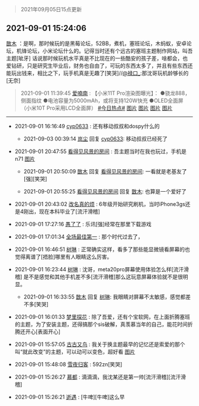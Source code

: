 > 2021年09月05日15点更新
<link rel="stylesheet" href="https://cdn.jsdelivr.net/gh/taotie6/sampleJSON@main/css/photo_show.css">


 ## 2021-09-01 15:24:06 

 [㪚木](https://www.coolapk.com/feed/29688511?shareKey=MjY5OTAzMjkzNTU3NjEzMmNjNzY~) ：是啊，那时候玩的是黑莓论坛，52BB，煮机，塞班论坛，木蚂蚁，安卓论坛，机锋论坛，小米论坛什么的。记得当时还有个远古的塞班主题制作网站，叫吾主题[呲牙]
话说那时候玩机水平真是不比现在的一些酷安的孩子差，啥都会，也爱钻研，只是研究生毕业后，财务也自由了，可玩的东西太多了<!--break-->，并且有些东西还能玩出钱来，相比之下，玩手机真是无趣了[笑哭]//<a class="feed-link-uname" href="/u/禄口_">@禄口_</a>:那沈哥玩机龄够长的[无奈] 

<div class="album">
</div>

> 2021-09-01 11:39:45 
> [爱喃南](https://www.coolapk.com/feed/29683744?shareKey=MDI5MmZkZTU3NGQ1NjEzMmNjNzY~) : 【小米11T Pro渲染图曝光】： ●骁龙888，侧面指纹 ●电池容量为5000mAh，或将支持120W快充 ●OLED全面屏（小米10T Pro采用LCD全面屏） <a class="feed-link-tag" href="/t/今日热点?type=0">#今日热点#</a> 
[图片](http://image.coolapk.com/feed/2021/0901/11/3426865_1f22b584_7581_0659@700x394.jpeg)
[图片](http://image.coolapk.com/feed/2021/0901/11/3426865_7d53223d_7581_0661@700x393.jpeg)
[图片](http://image.coolapk.com/feed/2021/0901/11/3426865_005f85de_7581_0662@700x394.jpeg)
[图片](http://image.coolapk.com/feed/2021/0901/11/3426865_9b8cb0e4_7581_0664@700x394.jpeg)

 ------- 

- 2021-09-01 16:16:49 [cyp0633](uid=773302) : 还有移动叔叔和dospy什么的 

    - 2021-09-03 00:39:14 [岚尘](uid=1308250) 回复 [cyp0633](uid=773302): 移动叔叔已经死了 

- 2021-09-01 20:47:55 [看得见风景的房间](uid=887049) : 吾主题当时在我也玩过，手机是n71 [图片](http://image.coolapk.com/feed/2021/0901/20/887049_2ba0751e_0474_6522@2282x1080.jpeg)

    - 2021-09-01 20:50:09 [㪚木](uid=1081091) 回复 [看得见风景的房间](uid=887049): 一看就是老基友了[强][笑哭] 

    - 2021-09-01 20:55:25 [看得见风景的房间](uid=887049) 回复 [㪚木](uid=1081091): 也算是一个爱好了 

- 2021-09-01 20:43:02 [改名真的烦](uid=2838207) : 6年级开始研究刷机，当时iPhone3gs还是4刚出，现在本科毕业了[流汗滑稽] 

- 2021-09-01 17:27:16 [愚了了](uid=734193) : 乐讯[强]经常在那里下载游戏 

- 2021-09-01 17:01:34 [全场最佳第一](uid=4858822) : 那个时代过去了， 

- 2021-09-01 16:46:51 [树琳](uid=1807052) : 正常确实这样，看多了那些能显微镜看屏幕的也觉得离谱了[捂脸]哪里有人眼睛这么厉害。 

- 2021-09-01 16:23:44 [树琳](uid=1807052) : 沈哥，meta20pro屏幕使用体验怎么样[流汗滑稽]
是不是感觉和其他手机差不多[流汗滑稽]那么这玩意屏幕体验就不是很明显。 

    - 2021-09-01 16:33:55 [㪚木](uid=1081091) 回复 [树琳](uid=1807052): 我眼睛对屏幕不太敏感，感觉都差不多[笑哭] 

- 2021-09-01 16:01:33 [梦里探花](uid=836750) : 除了吾爱，还有个宝软网，在上面折腾塞班的主题，为了安装主题，还得搞那个sis破解，真羡慕当年的自己，能花时间折腾还开心[表面开心] 

- 2021-09-01 15:57:05 [古古又鸟](uid=1049013) : 我关于换主题最早的记忆还是索爱的那个叫“就此改变”的主题，可以动可以变色，超好看 [图片](http://image.coolapk.com/feed/2021/0901/15/1049013_949dffbe_3022_8856@320x447.jpeg)

- 2021-09-01 15:48:08 [雪夜归客](uid=2369381) : 592zn[笑哭] 

- 2021-09-01 15:26:27 [慕都](uid=3927797) : 滴滴滴，我沈某还是第一帅[流汗滑稽][流汗滑稽] 

- 2021-09-01 15:26:21 [逝遇](uid=2589293) : [牛啤][牛啤]这么早 

